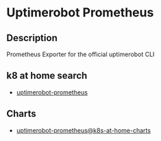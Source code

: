 # Uptimerobot Prometheus

## Description

Prometheus Exporter for the official uptimerobot CLI

## k8 at home search

- [uptimerobot-prometheus](https://nanne.dev/k8s-at-home-search/#/uptimerobot-prometheus)

## Charts

- [uptimerobot-prometheus@k8s-at-home-charts](https://k8s-at-home.com/charts/)
